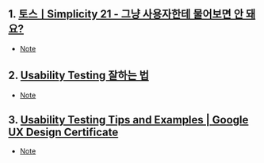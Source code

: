 ## 1. [토스ㅣSimplicity 21 - 그냥 사용자한테 물어보면 안 돼요?](https://www.youtube.com/watch?v=gMKwMwKkzLo&ab_channel=%ED%86%A0%EC%8A%A4)

- [Note](./notes/toss_simplicity_21_just_user.md)

## 2. [Usability Testing 잘하는 법](https://www.youtube.com/watch?v=XtIy3PZNmNQ&ab_channel=%EA%B3%B5%EB%8F%8C%EC%9D%B4%EB%94%94%EC%9E%90%EC%9D%B4%EB%84%88)

- [Note](./notes/gongdol_ut.md)

## 3. [Usability Testing Tips and Examples | Google UX Design Certificate](https://www.youtube.com/watch?v=nYCJTea1AUQ&ab_channel=GoogleCareerCertificates)

- [Note](./notes/google_ut_tips_ex.md)